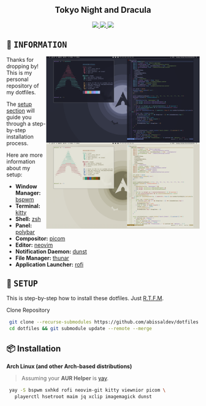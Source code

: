 <h2 align="center"> Tokyo Night and Dracula
</h2>

<!-- BADGES -->
<div align="center">
   <p></p>
   <a href="https://github.com/abissaldev/dotfiles/stargazers">
      <img src="https://img.shields.io/github/stars/abissaldev/dotfiles?color=C9CBFF&style=for-the-badge">
   </a>
   <a href="https://github.com/abissaldev/dotfiles/issues">
      <img src="https://img.shields.io/github/issues/abissaldev/dotfiles?color=f7768e&style=for-the-badge">
   </a>
   <a href="../LICENSE.md">
      <img src="https://img.shields.io/github/license/abissaldev/dotfiles?color=73daca&style=for-the-badge">
   </a>
   <br>
</div>
<p/>
<h2></h2>

<!-- INFORMATION -->
## :herb: <samp>INFORMATION</samp> <img alt="" align="right" src="https://badges.pufler.dev/visits/abissaldev/dotfiles?style=for-the-badge&color=A7D9B2&logoColor=white&labelColor=1C2325"/>

   <img src="./assets/showcase.png" alt="Rice Showcase" align="right" width="400px">

   Thanks for dropping by! This is my personal repository of my dotfiles.

   The [setup section](#-setup) will guide you through a step-by-step installation process.

   Here are more information about my setup:

   - **Window Manager:** [bspwm](https://github.com/baskerville/bspwm)
   - **Terminal:** [kitty](https://github.com/kitty/kitty)
   - **Shell:** [zsh](https://www.zsh.org/)
   - **Panel:** [polybar](https://github.com/polybar/polybar)
   - **Compositor:** [picom](https://github.com/yshui/picom)
   - **Editor:** [neovim](https://github.com/neovim/neovim)
   - **Notification Daemon:** [dunst](https://github.com/dunst-project/dunst)
   - **File Manager:** [thunar](https://github.com/xfce-mirror/thunar)
   - **Application Launcher:** [rofi](https://github.com/davatorium/rofi)
   
   <!-- SETUP -->
   ## :wrench: <samp>SETUP</samp>
   
   This is step-by-step how to install these dotfiles. Just [R.T.F.M](https://en.wikipedia.org/wiki/RTFM).
   
   Clone Repository

   ```sh
    git clone --recurse-submodules https://github.com/abissaldev/dotfiles.git
    cd dotfiles && git submodule update --remote --merge
   ```
   ## 📦 Installation
   
   <strong>Arch Linux (and other Arch-based distributions)</strong>

   > Assuming your **AUR Helper** is [yay](https://github.com/Jguer/yay).
   ```sh
    yay -S bspwm sxhkd rofi neovim-git kitty viewnior picom \
      playerctl hsetroot maim jq xclip imagemagick dunst
   ```
